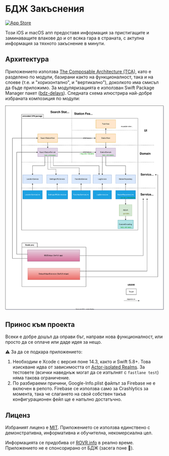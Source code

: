 # БДЖ Закъснения

[![App Store](https://img.shields.io/badge/App_Store-0D96F6?style=for-the-badge&logo=app-store&logoColor=white)](https://apps.apple.com/us/app/бдж-закъснения/id6449440775)

Този iOS и macOS апп предоставя информация за пристигащите и заминаващите влакове до и от всяка гара в страната, с актулна информация за тяхното закъснение в минути.

## Архитектура

Приложението използва [The Composable Architecture (TCA)](https://github.com/pointfreeco/swift-composable-architecture), като е разделено по модули, базирани както на функционалност, така и на слоеве (т.е. и "хоризонтално", и "вертикално"), доколкото има смисъл да бъде приложимо. За модуляризацията е използван Swift Package Manager пакет ([bdz-delays](./BDZDelays/bdz-delays/)). Следната схема илюстрира най-добре избраната композиция по модули:

![Архитектура](./assets/dependencies.svg)

## Принос към проекта

Всеки е добре дошъл да оправи бъг, направи нова функционалност, или просто да се оплаче или даде идея за нещо.

⚠️ За да се подкара приложението:
1. Необходим е Xcode с версия поне 14.3, както и Swift 5.8+. Това изискване идва от зависимостта от [Actor-isolated Realms](https://www.mongodb.com/docs/realm/sdk/swift/actor-isolated-realm/). За тестовете (всички наведнъж могат да се изпълнят с `fastlane test`) няма такова ограничение.
2. По разбираеми причини, Google-Info.plist файлът за Firebase не е включен в репото. Firebase се използва само за Crashlytics за момента, така че слагането на свой собствен такъв конфигурационен фейл ще е напълно достатъчно.

## Лиценз

Избраният лиценз е [MIT](LICENSE). Приложението се използва единствено с демонстративна, информативна и обучителна, некомерсиална цел.

Информацията се придобива от [ROVR.info](https://rovr.info) в реално време. Приложението не е спонсорирано от БДЖ (засега поне 🤔).